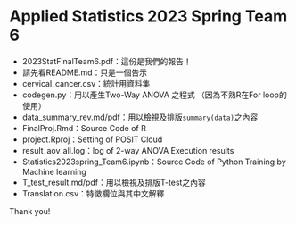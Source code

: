 # Applied Statistics 2023 Spring Team 6 

- 2023StatFinalTeam6.pdf：這份是我們的報告！
- 請先看README.md：只是一個告示
- cervical_cancer.csv：統計用資料集
- codegen.py：用以產生Two-Way ANOVA 之程式 （因為不熟R在For loop的使用）
- data_summary_rev.md/pdf：用以檢視及排版`summary(data)`之內容
- FinalProj.Rmd：Source Code of R
- project.Rproj：Setting of POSIT Cloud
- result_aov_all.log：log of 2-way ANOVA Execution results
- Statistics2023spring_Team6.ipynb：Source Code of Python Training by Machine learning
- T_test_result.md/pdf：用以檢視及排版T-test之內容
- Translation.csv：特徵欄位與其中文解釋

Thank you!
